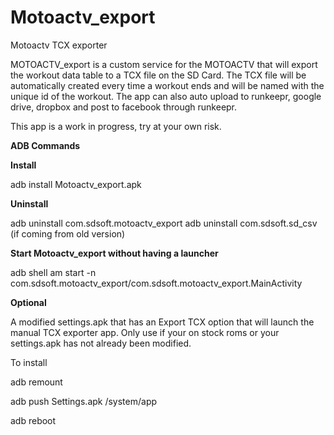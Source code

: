 # Motoactv_export
Motoactv TCX exporter

MOTOACTV_export is a custom service for the MOTOACTV that will export the workout data table to a TCX file on the SD Card. The TCX file will be automatically created every time a workout ends and will be named with the unique id of the workout. The app can also auto upload to runkeepr, google drive, dropbox and post to facebook through runkeepr.

This app is a work in progress, try at your own risk.

**ADB Commands**

**Install**

adb install Motoactv_export.apk

**Uninstall**

adb uninstall com.sdsoft.motoactv_export
adb uninstall com.sdsoft.sd_csv (if coming from old version)

**Start Motoactv_export without having a launcher**

adb shell am start -n com.sdsoft.motoactv_export/com.sdsoft.motoactv_export.MainActivity

**Optional**

A modified settings.apk that has an Export TCX option that will launch the manual TCX exporter app. Only use if your on stock roms or your settings.apk has not already been modified. 

To install 

adb remount

adb push Settings.apk /system/app

adb reboot
